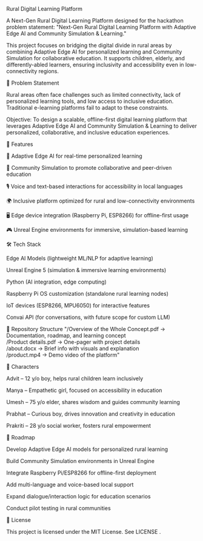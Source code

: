 Rural Digital Learning Platform

A Next-Gen Rural Digital Learning Platform designed for the hackathon problem statement:
"Next-Gen Rural Digital Learning Platform with Adaptive Edge AI and Community Simulation & Learning."

This project focuses on bridging the digital divide in rural areas by combining Adaptive Edge AI for personalized learning and Community Simulation for collaborative education. It supports children, elderly, and differently-abled learners, ensuring inclusivity and accessibility even in low-connectivity regions.

📝 Problem Statement

Rural areas often face challenges such as limited connectivity, lack of personalized learning tools, and low access to inclusive education. Traditional e-learning platforms fail to adapt to these constraints.

Objective:
To design a scalable, offline-first digital learning platform that leverages Adaptive Edge AI and Community Simulation & Learning to deliver personalized, collaborative, and inclusive education experiences.

🚀 Features

🤖 Adaptive Edge AI for real-time personalized learning

👥 Community Simulation to promote collaborative and peer-driven education

🎙 Voice and text-based interactions for accessibility in local languages

🌍 Inclusive platform optimized for rural and low-connectivity environments

🖥 Edge device integration (Raspberry Pi, ESP8266) for offline-first usage

🎮 Unreal Engine environments for immersive, simulation-based learning

🛠 Tech Stack

Edge AI Models (lightweight ML/NLP for adaptive learning)

Unreal Engine 5 (simulation & immersive learning environments)

Python (AI integration, edge computing)

Raspberry Pi OS customization (standalone rural learning nodes)

IoT devices (ESP8266, MPU6050) for interactive features

Convai API (for conversations, with future scope for custom LLM)

📂 Repository Structure
"/Overview of the Whole Concept.pdf   → Documentation, roadmap, and learning concept  
/Product details.pdf                 → One-pager with project details  
/about.docx                          → Brief info with visuals and explanation  
/product.mp4                         → Demo video of the platform"

👥 Characters

Advit – 12 y/o boy, helps rural children learn inclusively

Manya – Empathetic girl, focused on accessibility in education

Umesh – 75 y/o elder, shares wisdom and guides community learning

Prabhat – Curious boy, drives innovation and creativity in education

Prakriti – 28 y/o social worker, fosters rural empowerment

📌 Roadmap

 Develop Adaptive Edge AI models for personalized rural learning

 Build Community Simulation environments in Unreal Engine

 Integrate Raspberry Pi/ESP8266 for offline-first deployment

 Add multi-language and voice-based local support

 Expand dialogue/interaction logic for education scenarios

 Conduct pilot testing in rural communities

📜 License

This project is licensed under the MIT License. See LICENSE
.
